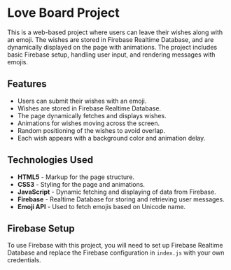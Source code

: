 # Love Board Project

This is a web-based project where users can leave their wishes along with an emoji. The wishes are stored in Firebase Realtime Database, and are dynamically displayed on the page with animations. The project includes basic Firebase setup, handling user input, and rendering messages with emojis.

## Features
- Users can submit their wishes with an emoji.
- Wishes are stored in Firebase Realtime Database.
- The page dynamically fetches and displays wishes.
- Animations for wishes moving across the screen.
- Random positioning of the wishes to avoid overlap.
- Each wish appears with a background color and animation delay.

## Technologies Used
- **HTML5** - Markup for the page structure.
- **CSS3** - Styling for the page and animations.
- **JavaScript** - Dynamic fetching and displaying of data from Firebase.
- **Firebase** - Realtime Database for storing and retrieving user messages.
- **Emoji API** - Used to fetch emojis based on Unicode name.

## Firebase Setup
To use Firebase with this project, you will need to set up Firebase Realtime Database and replace the Firebase configuration in `index.js` with your own credentials.


